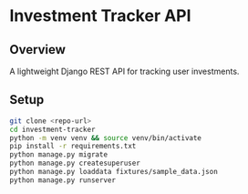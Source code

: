# Investment Tracker API

## Overview
A lightweight Django REST API for tracking user investments.

## Setup

```bash
git clone <repo-url>
cd investment-tracker
python -m venv venv && source venv/bin/activate
pip install -r requirements.txt
python manage.py migrate
python manage.py createsuperuser
python manage.py loaddata fixtures/sample_data.json
python manage.py runserver
